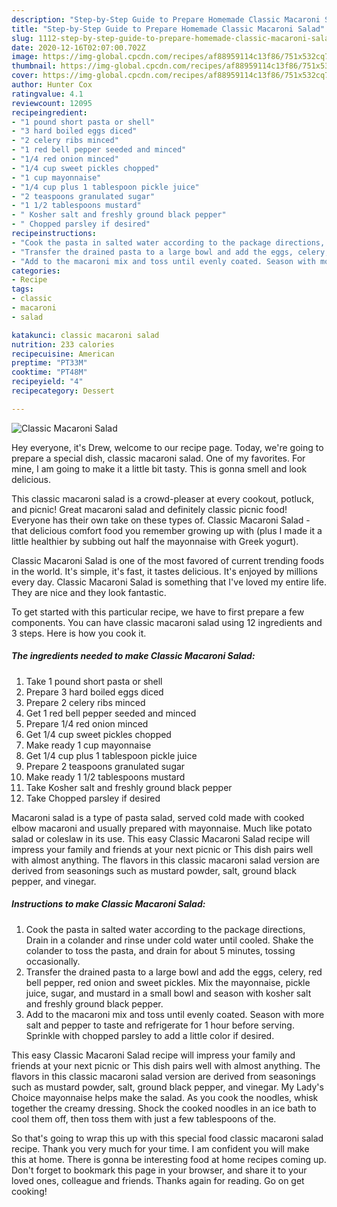 ```yaml
---
description: "Step-by-Step Guide to Prepare Homemade Classic Macaroni Salad"
title: "Step-by-Step Guide to Prepare Homemade Classic Macaroni Salad"
slug: 1112-step-by-step-guide-to-prepare-homemade-classic-macaroni-salad
date: 2020-12-16T02:07:00.702Z
image: https://img-global.cpcdn.com/recipes/af88959114c13f86/751x532cq70/classic-macaroni-salad-recipe-main-photo.jpg
thumbnail: https://img-global.cpcdn.com/recipes/af88959114c13f86/751x532cq70/classic-macaroni-salad-recipe-main-photo.jpg
cover: https://img-global.cpcdn.com/recipes/af88959114c13f86/751x532cq70/classic-macaroni-salad-recipe-main-photo.jpg
author: Hunter Cox
ratingvalue: 4.1
reviewcount: 12095
recipeingredient:
- "1 pound short pasta or shell"
- "3 hard boiled eggs diced"
- "2 celery ribs minced"
- "1 red bell pepper seeded and minced"
- "1/4 red onion minced"
- "1/4 cup sweet pickles chopped"
- "1 cup mayonnaise"
- "1/4 cup plus 1 tablespoon pickle juice"
- "2 teaspoons granulated sugar"
- "1 1/2 tablespoons mustard"
- " Kosher salt and freshly ground black pepper"
- " Chopped parsley if desired"
recipeinstructions:
- "Cook the pasta in salted water according to the package directions, Drain in a colander and rinse under cold water until cooled. Shake the colander to toss the pasta, and drain for about 5 minutes, tossing occasionally."
- "Transfer the drained pasta to a large bowl and add the eggs, celery, red bell pepper, red onion and sweet pickles. Mix the mayonnaise, pickle juice, sugar, and mustard in a small bowl and season with kosher salt and freshly ground black pepper."
- "Add to the macaroni mix and toss until evenly coated. Season with more salt and pepper to taste and refrigerate for 1 hour before serving. Sprinkle with chopped parsley to add a little color if desired."
categories:
- Recipe
tags:
- classic
- macaroni
- salad

katakunci: classic macaroni salad 
nutrition: 233 calories
recipecuisine: American
preptime: "PT33M"
cooktime: "PT48M"
recipeyield: "4"
recipecategory: Dessert

---
```



![Classic Macaroni Salad](https://img-global.cpcdn.com/recipes/af88959114c13f86/751x532cq70/classic-macaroni-salad-recipe-main-photo.jpg)

Hey everyone, it's Drew, welcome to our recipe page. Today, we're going to prepare a special dish, classic macaroni salad. One of my favorites. For mine, I am going to make it a little bit tasty. This is gonna smell and look delicious.

This classic macaroni salad is a crowd-pleaser at every cookout, potluck, and picnic! Great macaroni salad and definitely classic picnic food! Everyone has their own take on these types of. Classic Macaroni Salad - that delicious comfort food you remember growing up with (plus I made it a little healthier by subbing out half the mayonnaise with Greek yogurt).

Classic Macaroni Salad is one of the most favored of current trending foods in the world. It's simple, it's fast, it tastes delicious. It's enjoyed by millions every day. Classic Macaroni Salad is something that I've loved my entire life. They are nice and they look fantastic.


To get started with this particular recipe, we have to first prepare a few components. You can have classic macaroni salad using 12 ingredients and 3 steps. Here is how you cook it.

<!--inarticleads1-->

##### The ingredients needed to make Classic Macaroni Salad:

1. Take 1 pound short pasta or shell
1. Prepare 3 hard boiled eggs diced
1. Prepare 2 celery ribs minced
1. Get 1 red bell pepper seeded and minced
1. Prepare 1/4 red onion minced
1. Get 1/4 cup sweet pickles chopped
1. Make ready 1 cup mayonnaise
1. Get 1/4 cup plus 1 tablespoon pickle juice
1. Prepare 2 teaspoons granulated sugar
1. Make ready 1 1/2 tablespoons mustard
1. Take  Kosher salt and freshly ground black pepper
1. Take  Chopped parsley if desired


Macaroni salad is a type of pasta salad, served cold made with cooked elbow macaroni and usually prepared with mayonnaise. Much like potato salad or coleslaw in its use. This easy Classic Macaroni Salad recipe will impress your family and friends at your next picnic or This dish pairs well with almost anything. The flavors in this classic macaroni salad version are derived from seasonings such as mustard powder, salt, ground black pepper, and vinegar. 

<!--inarticleads2-->

##### Instructions to make Classic Macaroni Salad:

1. Cook the pasta in salted water according to the package directions, Drain in a colander and rinse under cold water until cooled. Shake the colander to toss the pasta, and drain for about 5 minutes, tossing occasionally.
1. Transfer the drained pasta to a large bowl and add the eggs, celery, red bell pepper, red onion and sweet pickles. Mix the mayonnaise, pickle juice, sugar, and mustard in a small bowl and season with kosher salt and freshly ground black pepper.
1. Add to the macaroni mix and toss until evenly coated. Season with more salt and pepper to taste and refrigerate for 1 hour before serving. Sprinkle with chopped parsley to add a little color if desired.


This easy Classic Macaroni Salad recipe will impress your family and friends at your next picnic or This dish pairs well with almost anything. The flavors in this classic macaroni salad version are derived from seasonings such as mustard powder, salt, ground black pepper, and vinegar. My Lady&#39;s Choice mayonnaise helps make the salad. As you cook the noodles, whisk together the creamy dressing. Shock the cooked noodles in an ice bath to cool them off, then toss them with just a few tablespoons of the. 

So that's going to wrap this up with this special food classic macaroni salad recipe. Thank you very much for your time. I am confident you will make this at home. There is gonna be interesting food at home recipes coming up. Don't forget to bookmark this page in your browser, and share it to your loved ones, colleague and friends. Thanks again for reading. Go on get cooking!
